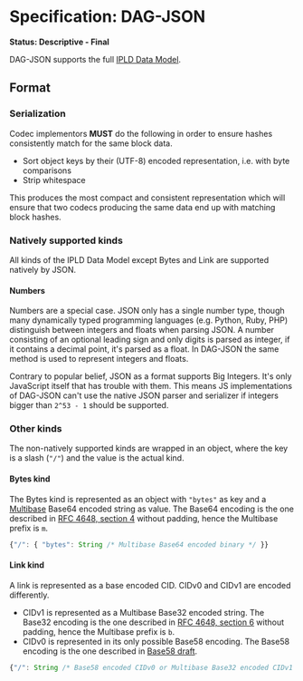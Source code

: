 # Specification: DAG-JSON

**Status: Descriptive - Final**

DAG-JSON supports the full [IPLD Data Model](../../data-model-layer/data-model.md).

## Format

### Serialization

Codec implementors **MUST** do the following in order to ensure hashes consistently match for the same block data.

 - Sort object keys by their (UTF-8) encoded representation, i.e. with byte comparisons
 - Strip whitespace

This produces the most compact and consistent representation which will ensure that two codecs
producing the same data end up with matching block hashes.

### Natively supported kinds

All kinds of the IPLD Data Model except Bytes and Link are supported natively by JSON.

#### Numbers

Numbers are a special case. JSON only has a single number type, though many dynamically typed programming languages (e.g. Python, Ruby, PHP) distinguish between integers and floats when parsing JSON. A number consisting of an optional leading sign and only digits is parsed as integer, if it contains a decimal point, it's parsed as a float. In DAG-JSON the same method is used to represent integers and floats.

Contrary to popular belief, JSON as a format supports Big Integers. It's only
JavaScript itself that has trouble with them. This means JS implementations
of DAG-JSON can't use the native JSON parser and serializer if integers bigger
than `2^53 - 1` should be supported.

### Other kinds

The non-natively supported kinds are wrapped in an object, where the key is a slash (`"/"`) and the value is the actual kind.

#### Bytes kind

The Bytes kind is represented as an object with `"bytes"` as key and a [Multibase](https://github.com/multiformats/multibase) Base64 encoded string as value. The Base64 encoding is the one described in [RFC 4648, section 4](https://tools.ietf.org/html/rfc4648#section-4) without padding, hence the Multibase prefix is `m`.


```javascript
{"/": { "bytes": String /* Multibase Base64 encoded binary */ }}
```

#### Link kind

A link is represented as a base encoded CID. CIDv0 and CIDv1 are encoded differently.

 - CIDv1 is represented as a Multibase Base32 encoded string. The Base32 encoding is the one described in [RFC 4648, section 6](https://tools.ietf.org/html/rfc4648#section-6) without padding, hence the Multibase prefix is `b`.
 - CIDv0 is represented in its only possible Base58 encoding. The Base58 encoding is the one described in [Base58 draft](https://tools.ietf.org/html/draft-msporny-base58).

```javascript
{"/": String /* Base58 encoded CIDv0 or Multibase Base32 encoded CIDv1 */}
```
